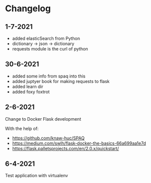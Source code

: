 # Changelog

## 1-7-2021

- added elasticSearch from Python
- dictionary -> json -> dictionary
- requests module is the curl of python

## 30-6-2021

- added some info from spaq into this
- added juptyer book for making requests to flask
- added learn dir
- added foxy foxtrot

## 2-6-2021

Change to Docker Flask development

With the help of:
- https://github.com/knaw-huc/SPAQ
- https://medium.com/swlh/flask-docker-the-basics-66a699aa1e7d
- https://flask.palletsprojects.com/en/2.0.x/quickstart/


## 6-4-2021

Test application with virtualenv